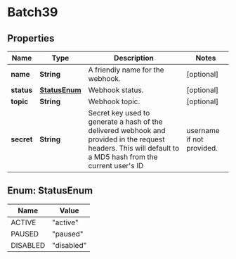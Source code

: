 

# Batch39


## Properties

Name | Type | Description | Notes
------------ | ------------- | ------------- | -------------
**name** | **String** | A friendly name for the webhook. |  [optional]
**status** | [**StatusEnum**](#StatusEnum) | Webhook status. |  [optional]
**topic** | **String** | Webhook topic. |  [optional]
**secret** | **String** | Secret key used to generate a hash of the delivered webhook and provided in the request headers. This will default to a MD5 hash from the current user&#39;s ID|username if not provided. |  [optional]



## Enum: StatusEnum

Name | Value
---- | -----
ACTIVE | &quot;active&quot;
PAUSED | &quot;paused&quot;
DISABLED | &quot;disabled&quot;



